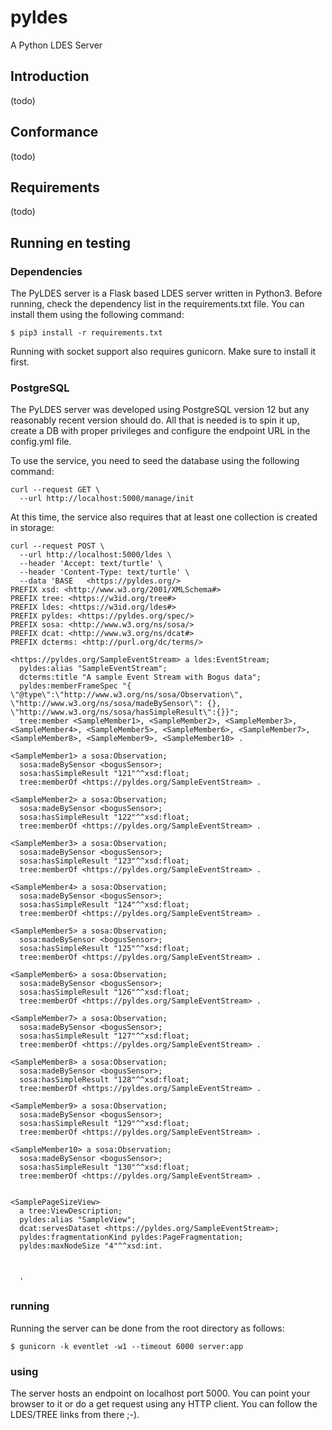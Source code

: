# pyldes

A Python LDES Server

## Introduction

(todo)

## Conformance

(todo)

## Requirements

(todo)

## Running en testing

### Dependencies

The PyLDES server is a Flask based LDES server written in Python3.
Before running, check the dependency list in the requirements.txt file.
You can install them using the following command:

```
$ pip3 install -r requirements.txt
```

Running with socket support also requires gunicorn. Make sure to install it first.

### PostgreSQL

The PyLDES server was developed using PostgreSQL version 12 but any reasonably
recent version should do. All that is needed is to spin it up, create a DB with
proper privileges and configure the endpoint URL in the config.yml file.

To use the service, you need to seed the database using the following command:

```shell
curl --request GET \
  --url http://localhost:5000/manage/init
```

At this time, the service also requires that at least one collection is created in storage:

```shell
curl --request POST \
  --url http://localhost:5000/ldes \
  --header 'Accept: text/turtle' \
  --header 'Content-Type: text/turtle' \
  --data 'BASE   <https://pyldes.org/>
PREFIX xsd: <http://www.w3.org/2001/XMLSchema#>
PREFIX tree: <https://w3id.org/tree#>
PREFIX ldes: <https://w3id.org/ldes#>
PREFIX pyldes: <https://pyldes.org/spec/>
PREFIX sosa: <http://www.w3.org/ns/sosa/>
PREFIX dcat: <http://www.w3.org/ns/dcat#>
PREFIX dcterms: <http://purl.org/dc/terms/>

<https://pyldes.org/SampleEventStream> a ldes:EventStream;
  pyldes:alias "SampleEventStream";
  dcterms:title "A sample Event Stream with Bogus data";
  pyldes:memberFrameSpec "{ \"@type\":\"http://www.w3.org/ns/sosa/Observation\", \"http://www.w3.org/ns/sosa/madeBySensor\": {}, \"http://www.w3.org/ns/sosa/hasSimpleResult\":{}}";
  tree:member <SampleMember1>, <SampleMember2>, <SampleMember3>, <SampleMember4>, <SampleMember5>, <SampleMember6>, <SampleMember7>, <SampleMember8>, <SampleMember9>, <SampleMember10> .

<SampleMember1> a sosa:Observation;
  sosa:madeBySensor <bogusSensor>;
  sosa:hasSimpleResult "121"^^xsd:float;
  tree:memberOf <https://pyldes.org/SampleEventStream> .

<SampleMember2> a sosa:Observation;
  sosa:madeBySensor <bogusSensor>;
  sosa:hasSimpleResult "122"^^xsd:float;
  tree:memberOf <https://pyldes.org/SampleEventStream> .

<SampleMember3> a sosa:Observation;
  sosa:madeBySensor <bogusSensor>;
  sosa:hasSimpleResult "123"^^xsd:float;
  tree:memberOf <https://pyldes.org/SampleEventStream> .

<SampleMember4> a sosa:Observation;
  sosa:madeBySensor <bogusSensor>;
  sosa:hasSimpleResult "124"^^xsd:float;
  tree:memberOf <https://pyldes.org/SampleEventStream> .

<SampleMember5> a sosa:Observation;
  sosa:madeBySensor <bogusSensor>;
  sosa:hasSimpleResult "125"^^xsd:float;
  tree:memberOf <https://pyldes.org/SampleEventStream> .

<SampleMember6> a sosa:Observation;
  sosa:madeBySensor <bogusSensor>;
  sosa:hasSimpleResult "126"^^xsd:float;
  tree:memberOf <https://pyldes.org/SampleEventStream> .

<SampleMember7> a sosa:Observation;
  sosa:madeBySensor <bogusSensor>;
  sosa:hasSimpleResult "127"^^xsd:float;
  tree:memberOf <https://pyldes.org/SampleEventStream> .

<SampleMember8> a sosa:Observation;
  sosa:madeBySensor <bogusSensor>;
  sosa:hasSimpleResult "128"^^xsd:float;
  tree:memberOf <https://pyldes.org/SampleEventStream> .

<SampleMember9> a sosa:Observation;
  sosa:madeBySensor <bogusSensor>;
  sosa:hasSimpleResult "129"^^xsd:float;
  tree:memberOf <https://pyldes.org/SampleEventStream> .

<SampleMember10> a sosa:Observation;
  sosa:madeBySensor <bogusSensor>;
  sosa:hasSimpleResult "130"^^xsd:float;
  tree:memberOf <https://pyldes.org/SampleEventStream> .


<SamplePageSizeView>
  a tree:ViewDescription;
  pyldes:alias "SampleView";
  dcat:servesDataset <https://pyldes.org/SampleEventStream>;
  pyldes:fragmentationKind pyldes:PageFragmentation;
  pyldes:maxNodeSize "4"^^xsd:int.



  '
```

### running

Running the server can be done from the root directory as follows:

```
$ gunicorn -k eventlet -w1 --timeout 6000 server:app
```

### using

The server hosts an endpoint on localhost port 5000.
You can point your browser to it or do a get request using any HTTP client.
You can follow the LDES/TREE links from there ;-).
